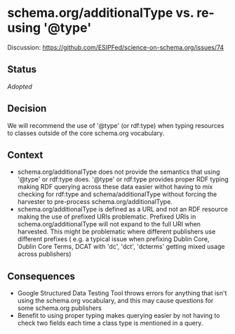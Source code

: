 # schema.org/additionalType vs. re-using '@type' #

Discussion: https://github.com/ESIPFed/science-on-schema.org/issues/74 

## Status ##
*Adopted*

## Decision ##
We will recommend the use of '@type' (or rdf:type) when typing resources to classes outside of the core schema.org vocabulary.

## Context ##
* schema.org/additionalType does not provide the semantics that using '@type' or rdf:type does. '@type' or rdf:type provides proper RDF typing making RDF querying across these data easier withot having to mix checking for rdf:type and schema/additionalType without forcing the harvester to pre-process schema.org/additionalType.
* schema.org/additionalType is defined as a URL and not an RDF resource making the use of prefixed URIs problematic. Prefixed URIs in schema.org/additionalType will not expand to the full URI when harvested. This might be problematic where different publishers use different prefixes ( e.g. a typical issue when prefixing Dublin Core, Dublin Core Terms, DCAT with 'dc', 'dct', 'dcterms' getting mixed usage across publishers)


## Consequences ##

* Google Structured Data Testing Tool throws errors for anything that isn't using the schema.org vocabulary, and this may cause questions for some schema.org publishers
* Benefit to using proper typing makes querying easier by not having to check two fields each time a class type is mentioned in a query.
